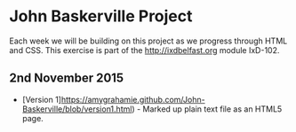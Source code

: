 John Baskerville Project
========================

Each week we will be building on this project as we progress through HTML and CSS. This exercise is part of the <hef>http://ixdbelfast.org</hef> module IxD-102.

2nd November 2015
-----------------

- [Version 1]<hef>https://amygrahamie.github.com/John-Baskerville/blob/version1.html)</hef> - Marked up plain text file as an HTML5 page.
